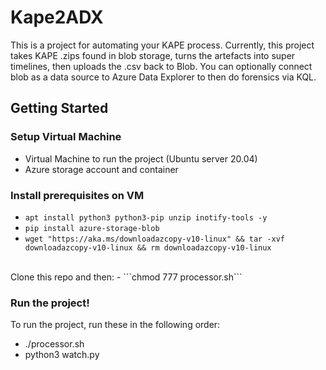 # Kape2ADX
This is a project for automating your KAPE process. Currently, this project takes KAPE .zips found in blob storage, turns the artefacts into super timelines, then uploads the .csv back to Blob. You can optionally connect blob as a data source to Azure Data Explorer to then do forensics via KQL.

## Getting Started

### Setup Virtual Machine
- Virtual Machine to run the project (Ubuntu server 20.04)
- Azure storage account and container

### Install prerequisites on VM
- ```apt install python3 python3-pip unzip inotify-tools -y```<br>
- ```pip install azure-storage-blob```<br>
- ```wget "https://aka.ms/downloadazcopy-v10-linux" && tar -xvf downloadazcopy-v10-linux && rm downloadazcopy-v10-linux```<br>
<br>
Clone this repo and then:
- ```chmod 777 processor.sh```

### Run the project!
To run the project, run these in the following order:
- ./processor.sh
- python3 watch.py





